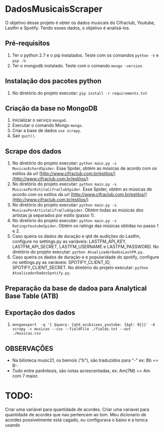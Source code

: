 DadosMusicaisScraper
====================

O objetivo desse projeto é obter os dados musicais do Cifraclub, Youtube, Lastfm e Spotify. Tendo esses dados, o objetivo é analisá-los.


Pré-requisitos
--------------
1. Ter o python 2.7 e o pip instalados. Teste com os comandos ```python -V``` e ```pip -V```.
2. Ter o mongodb instalado. Teste com o comando ```mongo -version```.


Instalação dos pacotes python
-----------------------------
1. No diretório do projeto executar: ```pip install -r requirements.txt```


Criação da base no MongoDB
-------------------------

1. Inicializar o serviço ```mongod```.
1. Executar o comando Mongo ```mongo```.
1. Criar a base de dados ```use scrapy```.
1. Sair ``` quit() ```.


Scrape dos dados
----------------
1. No diretório do projeto executar: ```python main.py -s MusicasEchordSpider```. Esse Spider, obtém as músicas de acordo com os estilos da url [http://www.cifraclub.com.br/estilos/](http://www.cifraclub.com.br/estilos/)
1. No diretório do projeto executar: ```python main.py -s MusicasPorEstiloCifraClubSpider```. Esse Spider, obtém as músicas de acordo com os estilos da url [http://www.cifraclub.com.br/estilos/](http://www.cifraclub.com.br/estilos/)
1. No diretório do projeto executar: ```python main.py -s MusicasPorArtistaCifraClubSpider```. Obtém todas as músicas dos artistas já separados por estilo (passo 1).
1. No diretório do projeto executar: ```python main.py -s RatingsYoutubeSpider```. Obtém os ratings das músicas obtidas no passo 1 e 2.
1. Caso queira os dados de duração e qtd de audições do Lastfm, configure no settings.py as variáveis: LASTFM_API_KEY, LASTFM_API_SECRET, LASTFM_USERNAME e LASTFM_PASSWORD. No diretório do projeto executar: ```python AtualizadorDadosLastFM.py```.
1. Caso queira os dados de duração e e popularidade do spotify, configure no settings.py as variáveis: SPOTIFY_CLIENT_ID, SPOTIFY_CLIENT_SECRET. No diretório do projeto executar: ```python AtualizadorDadosSpotify.py```.


Preparação da base de dadoa para Analytical Base Table (ATB)
------------------------------------------------------------



Exportação dos dados
--------------------

1. ```mongoexport  -q '{ $query: {qtd_exibicoes_youtube: {$gt: 0}}}' -d scrapy -c musicas --csv --fieldFile ./fields.txt --out ./musicas.csv```


OBSERVAÇÕES
-----------

* Na bilioteca music21, os bemois ("b"), são traduzidos para "-" ex: Bb == B-.
* Tudo entre parêntesis, são notas acrescentadas, ex: Am(7M) == Am com 7 maior.


TODO:
====

Criar uma variável para quantidade de acordes.
Criar uma variavel para quantidade de acordes que nao pertencem ao tom.
Meu dicionario de acordes possivelmente está cagado, eu configurava o baixo e a tonica usando



